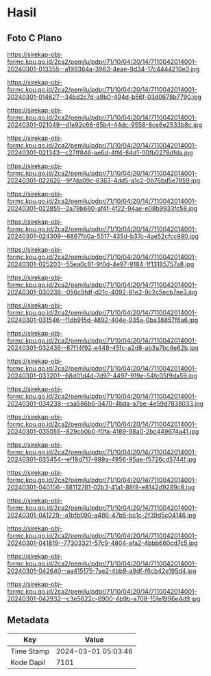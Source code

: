 # Hasil

## Foto C Plano

https://sirekap-obj-formc.kpu.go.id/2ca2/pemilu/pdpr/71/10/04/20/14/7110042014001-20240301-013355--a199364a-3963-4eae-9d34-17c4444210e0.jpg

https://sirekap-obj-formc.kpu.go.id/2ca2/pemilu/pdpr/71/10/04/20/14/7110042014001-20240301-014627--34bd2c7d-a9b0-494d-b56f-03d0678b7790.jpg

https://sirekap-obj-formc.kpu.go.id/2ca2/pemilu/pdpr/71/10/04/20/14/7110042014001-20240301-021049--d1e92c66-65b4-44dc-9558-8ce6e2533b8c.jpg

https://sirekap-obj-formc.kpu.go.id/2ca2/pemilu/pdpr/71/10/04/20/14/7110042014001-20240301-021343--c27ff846-ae6d-4ff4-84d1-00fb0278dfda.jpg

https://sirekap-obj-formc.kpu.go.id/2ca2/pemilu/pdpr/71/10/04/20/14/7110042014001-20240301-022626--9f7da09c-6363-4dd5-a1c2-0b76bd5e7859.jpg

https://sirekap-obj-formc.kpu.go.id/2ca2/pemilu/pdpr/71/10/04/20/14/7110042014001-20240301-022855--2a79b660-af4f-4f22-94ae-e08b9933fc58.jpg

https://sirekap-obj-formc.kpu.go.id/2ca2/pemilu/pdpr/71/10/04/20/14/7110042014001-20240301-024309--6867fb0a-5517-435d-b37c-4ae52cfcc980.jpg

https://sirekap-obj-formc.kpu.go.id/2ca2/pemilu/pdpr/71/10/04/20/14/7110042014001-20240301-025203--55ea0c81-9f0d-4e97-9184-1f13185757a8.jpg

https://sirekap-obj-formc.kpu.go.id/2ca2/pemilu/pdpr/71/10/04/20/14/7110042014001-20240301-030238--056c5fdf-d21c-4092-81e2-9c2c5ecb7ee3.jpg

https://sirekap-obj-formc.kpu.go.id/2ca2/pemilu/pdpr/71/10/04/20/14/7110042014001-20240301-031546--f1db915d-4892-404e-935a-0ba38857f6a6.jpg

https://sirekap-obj-formc.kpu.go.id/2ca2/pemilu/pdpr/71/10/04/20/14/7110042014001-20240301-032436--87f14f92-e448-45fc-a2d8-ab3a7bc4e62b.jpg

https://sirekap-obj-formc.kpu.go.id/2ca2/pemilu/pdpr/71/10/04/20/14/7110042014001-20240301-033201--68d01d4d-7d97-4497-919e-54fc05f9da59.jpg

https://sirekap-obj-formc.kpu.go.id/2ca2/pemilu/pdpr/71/10/04/20/14/7110042014001-20240301-034238--caa586b6-3470-4bda-a7be-4e59d7838033.jpg

https://sirekap-obj-formc.kpu.go.id/2ca2/pemilu/pdpr/71/10/04/20/14/7110042014001-20240301-035055--829cb0b0-f0fa-4189-98a0-2bc449674a41.jpg

https://sirekap-obj-formc.kpu.go.id/2ca2/pemilu/pdpr/71/10/04/20/14/7110042014001-20240301-035454--ef18d717-989a-4956-95ae-f5726cd5744f.jpg

https://sirekap-obj-formc.kpu.go.id/2ca2/pemilu/pdpr/71/10/04/20/14/7110042014001-20240301-040156--88112781-02b3-41a1-88f8-e8142d9289c8.jpg

https://sirekap-obj-formc.kpu.go.id/2ca2/pemilu/pdpr/71/10/04/20/14/7110042014001-20240301-041229--a1bfb090-a486-47b5-bc1c-2f39d5c04146.jpg

https://sirekap-obj-formc.kpu.go.id/2ca2/pemilu/pdpr/71/10/04/20/14/7110042014001-20240301-041819--77303321-57c9-4804-afa2-4bbb660cd7c5.jpg

https://sirekap-obj-formc.kpu.go.id/2ca2/pemilu/pdpr/71/10/04/20/14/7110042014001-20240301-042640--aa415175-7ae2-4bb9-a9df-f6cb42e195d4.jpg

https://sirekap-obj-formc.kpu.go.id/2ca2/pemilu/pdpr/71/10/04/20/14/7110042014001-20240301-042932--c3e5622c-6900-4b9b-a708-15fe1996e4d9.jpg


## Metadata

| Key        | Value               |
| ---------- | ------------------- |
| Time Stamp | 2024-03-01 05:03:46 |
| Kode Dapil | 7101                |



